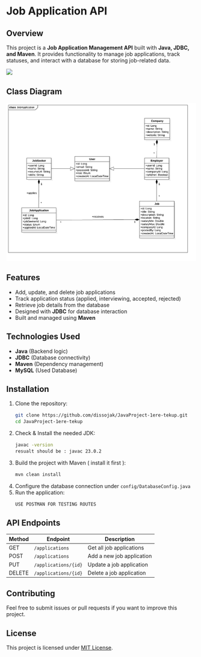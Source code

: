 # Job Application API

## Overview  
This project is a **Job Application Management API** built with **Java, JDBC, and Maven**. It provides functionality to manage job applications, track statuses, and interact with a database for storing job-related data.  

<img src="! [image](https://github.com/user-attachments/assets/959bcbef-53ea-4c06-b28f-8fc07e984434) "/>


## Class Diagram 
<img src="./JobApplication.png" />

## Features  
- Add, update, and delete job applications  
- Track application status (applied, interviewing, accepted, rejected)  
- Retrieve job details from the database  
- Designed with **JDBC** for database interaction  
- Built and managed using **Maven**  

## Technologies Used  
- **Java** (Backend logic)  
- **JDBC** (Database connectivity)  
- **Maven** (Dependency management)  
- **MySQL** (Used Database)  

## Installation  

1. Clone the repository:  
   ```bash
   git clone https://github.com/dissojak/JavaProject-1ere-tekup.git
   cd JavaProject-1ere-tekup
   ```
2. Check & Install the needed JDK:
   ```bash
   javac -version
   resualt should be : javac 23.0.2
   ```
4. Build the project with Maven ( install it first ):  
   ```bash
   mvn clean install
   ```  
5. Configure the database connection under `config/DatabaseConfig.java`  
6. Run the application:  
   ```bash
   USE POSTMAN FOR TESTING ROUTES
   ```  

## API Endpoints  
| Method | Endpoint | Description |  
|--------|----------|-------------|  
| GET | `/applications` | Get all job applications |  
| POST | `/applications` | Add a new job application |  
| PUT | `/applications/{id}` | Update a job application |  
| DELETE | `/applications/{id}` | Delete a job application |  

## Contributing  
Feel free to submit issues or pull requests if you want to improve this project.  

## License  
This project is licensed under [MIT License](LICENSE).
